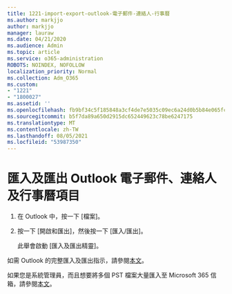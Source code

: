 ```yaml
---
title: 1221-import-export-outlook-電子郵件-連絡人-行事曆
ms.author: markjjo
author: markjjo
manager: lauraw
ms.date: 04/21/2020
ms.audience: Admin
ms.topic: article
ms.service: o365-administration
ROBOTS: NOINDEX, NOFOLLOW
localization_priority: Normal
ms.collection: Adm_O365
ms.custom:
- "1221"
- "1800027"
ms.assetid: ''
ms.openlocfilehash: fb9bf34c5f185848a3cf4de7e5035c09ec6a24d0b5b84e065fcc9cd16e7e276d
ms.sourcegitcommit: b5f7da89a650d2915dc652449623c78be6247175
ms.translationtype: MT
ms.contentlocale: zh-TW
ms.lasthandoff: 08/05/2021
ms.locfileid: "53987350"
---
```

# <a name="import-and-export-outlook-email-contacts-and-calendar-items"></a>匯入及匯出 Outlook 電子郵件、連絡人及行事曆項目

1. 在 Outlook 中，按一下 [檔案]。

2. 按一下 [開啟和匯出]，然後按一下 [匯入/匯出]。

    此舉會啟動 [匯入及匯出精靈]。

如需 Outlook 的完整匯入及匯出指示，請參閱[本文](https://support.office.com/article/import-and-export-outlook-email-contacts-and-calendar-92577192-3881-4502-b79d-c3bbada6c8ef)。

如果您是系統管理員，而且想要將多個 PST 檔案大量匯入至 Microsoft 365 信箱，請參閱[本文](https://docs.microsoft.com/microsoft-365/security/office-365-security/use-dkim-to-validate-outbound-email)。